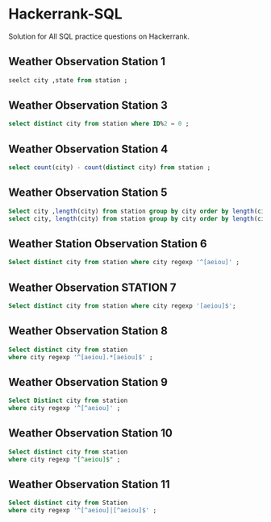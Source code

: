 # Hackerrank-SQL
Solution for All SQL practice questions on Hackerrank.

## Weather Observation Station 1
```SQL
seelct city ,state from station ;
```
## Weather Observation Station 3
```SQL
select distinct city from station where ID%2 = 0 ;
```
## Weather Observation Station 4
```SQL
select count(city) - count(distinct city) from station ;
```
## Weather Observation Station 5
```SQL
Select city ,length(city) from station group by city order by length(city) ,city limit 1;
select city, length(city) from station group by city order by length(city) desc ,city limit 1;
```
## Weather Station Observation Station 6
```SQL
Select distinct city from station where city regexp '^[aeiou]' ;
```
## Weather Observation STATION 7
```SQL
Select distinct city from station where city regexp '[aeiou]$';
```
## Weather Observation Station 8
```SQL
Select distinct city from station
where city regexp '^[aeiou].*[aeiou]$' ;
```
## Weather Observation Station 9
```SQL
Select Distinct city from station
where city regexp '^[^aeiou]' ;
```
## Weather Observation Station 10
```SQL
Select distinct city from station
where city regexp "[^aeiou]$" ;
```
## Weather Observation Station 11
```SQL
Select distinct city from Station
where city regexp '^[^aeiou]|[^aeiou]$' ;
